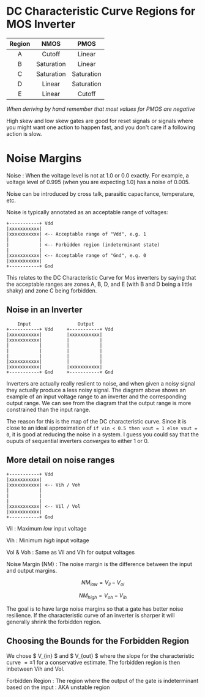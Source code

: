 # DC Characteristic Curve Regions for MOS Inverter

| Region |    NMOS    |    PMOS    |
| :----: | :--------: | :--------: |
|   A    |   Cutoff   |   Linear   |
|   B    | Saturation |   Linear   |
|   C    | Saturation | Saturation |
|   D    |   Linear   | Saturation |
|   E    |   Linear   |   Cutoff   |

_When deriving by hand remember that most values for PMOS are negative_

High skew and low skew gates are good for reset signals or signals where you might 
want one action to happen fast, and you don't care if a following action is 
slow.

# Noise Margins

Noise 
: When the voltage level is not at 1.0 or 0.0 exactly. For example, a voltage level 
  of 0.995 (when you are expecting 1.0) has a noise of 0.005.

Noise can be introduced by cross talk, parasitic capacitance, temperature, etc.

Noise is typically annotated as an acceptable range of voltages:

```
+-----------+ Vdd
|xxxxxxxxxxx|
|xxxxxxxxxxx| <-- Acceptable range of "Vdd", e.g. 1
|           |
|           | <-- Forbidden region (indeterminant state)
|           |
|xxxxxxxxxxx| <-- Acceptable range of "Gnd", e.g. 0
|xxxxxxxxxxx|
+-----------+ Gnd
```

This relates to the DC Characteristic Curve for Mos inverters by saying that the 
acceptable ranges are zones A, B, D, and E (with B and D being a little shaky) and 
zone C being forbidden.

## Noise in an Inverter 

```
    Input                 Output
+-----------+ Vdd     +-----------+ Vdd
|xxxxxxxxxxx|         |xxxxxxxxxxx|
|xxxxxxxxxxx|         |           |
|           |         |           |
|           |         |           |
|           |         |           |
|xxxxxxxxxxx|         |           |
|xxxxxxxxxxx|         |xxxxxxxxxxx|
+-----------+ Gnd     +-----------+ Gnd
```

Inverters are actually really reslient to noise, and when given a noisy signal they 
actually produce a less noisy signal. The diagram above shows an example of an input 
voltage range to an inverter and the corresponding output range. We can see from the 
diagram that  the output range is more constrained than the input range.

The reason for this is the map of the DC characteristic curve. Since it is close to an 
ideal approximation of `if vin < 0.5 then vout = 1 else vout = 0`, it is good at 
reducing the noise in a system. I guess you could say that the ouputs of sequential 
inverters _converges_ to either 1 or 0.

## More detail on noise ranges 

```
+-----------+ Vdd
|xxxxxxxxxxx|
|xxxxxxxxxxx| <-- Vih / Voh
|           |
|           |
|           |
|xxxxxxxxxxx| <-- Vil / Vol
|xxxxxxxxxxx|
+-----------+ Gnd
```

Vil 
: Maximum _low_ input voltage 

Vih 
: Minimum _high_ input voltage

Vol & Voh 
: Same as Vil and Vih for output voltages

Noise Margin (NM)
: The noise margin is the difference between the input and output margins.

$$ NM_{low} = V_{il} - V_{ol} $$

$$ NM_{high} = V_{oh} - V_{ih} $$

The goal is to have large noise margins so that a gate has better noise resilience. If 
the characteristic curve of an inverter is sharper it will generally shrink the 
forbidden region.

## Choosing the Bounds for the Forbidden Region 

We chose $ V_{in} $ and $ V_{out} $ where the slope for the characteristic curve 
$= \pm 1$ for a conservative estimate. The forbidden region is then inbetween 
Vih and Vol.

Forbidden Region 
: The region where the output of the gate is indeterminant based on the input
: AKA unstable region

